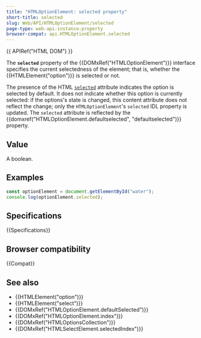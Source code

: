 ```yaml
---
title: "HTMLOptionElement: selected property"
short-title: selected
slug: Web/API/HTMLOptionElement/selected
page-type: web-api-instance-property
browser-compat: api.HTMLOptionElement.selected
---
```


{{ APIRef("HTML DOM") }}

The **`selected`** property of the {{DOMxRef("HTMLOptionElement")}} interface specifies the current selectedness of the element; that is, whether the {{HTMLElement("option")}} is selected or not.

The presence of the HTML [`selected`](/en-US/docs/Web/HTML/Element/Option#selected) attribute indicates the option is selected by default. It does not indicate whether this option is currently selected: if the options's state is changed, this content attribute does not reflect the change; only the `HTMLOptionElement`'s `selected` IDL property is updated. The `selected` attribute is reflected by the {{domxref("HTMLOptionElement.defaultselected", "defaultselected")}} property.

## Value

A boolean.

## Examples

```js
const optionElement = document.getElementById("water");
console.log(optionElement.selected);
```

## Specifications

{{Specifications}}

## Browser compatibility

{{Compat}}

## See also

- {{HTMLElement("option")}}
- {{HTMLElement("select")}}
- {{DOMxRef("HTMLOptionElement.defaultSelected")}}
- {{DOMxRef("HTMLOptionElement.index")}}
- {{DOMxRef("HTMLOptionsCollection")}}
- {{DOMxRef("HTMLSelectElement.selectedIndex")}}
